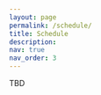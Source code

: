```yaml
---
layout: page
permalink: /schedule/
title: Schedule
description: 
nav: true
nav_order: 3
---
```


TBD
